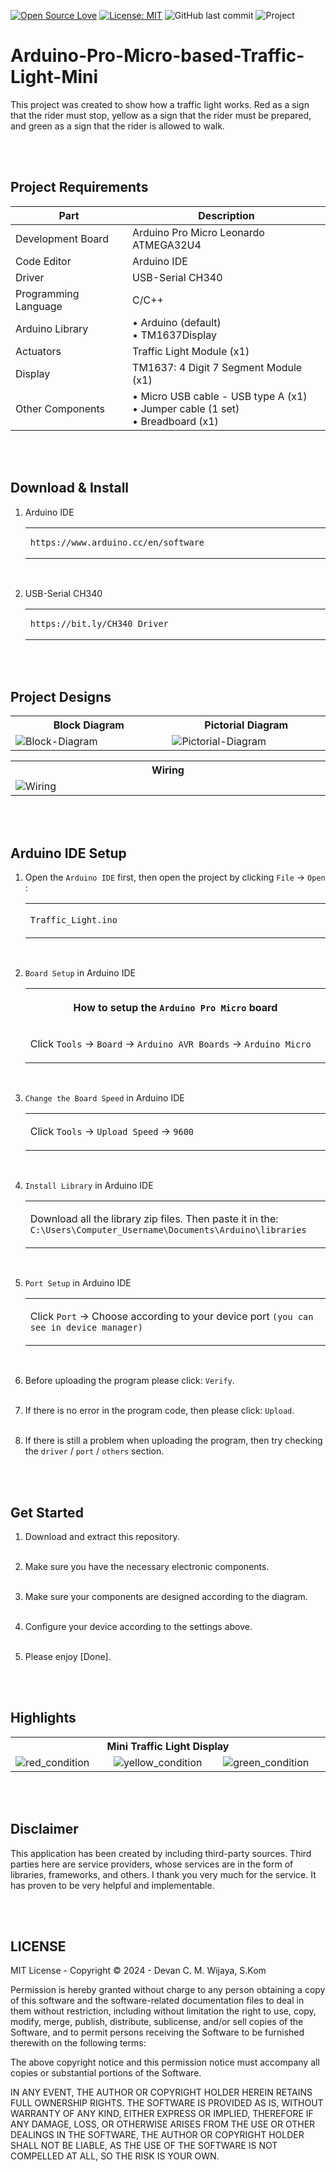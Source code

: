 [![Open Source Love](https://badges.frapsoft.com/os/v1/open-source.svg?style=flat)](https://github.com/ellerbrock/open-source-badges/)
[![License: MIT](https://img.shields.io/badge/License-MIT-blue.svg?logo=github&color=%23F7DF1E)](https://opensource.org/licenses/MIT)
![GitHub last commit](https://img.shields.io/github/last-commit/devancakra/Arduino-Pro-Micro-based-Traffic-Light-Mini)
![Project](https://img.shields.io/badge/Project-Arduino-light.svg?style=flat&logo=arduino&logoColor=white&color=%23F7DF1E)

# Arduino-Pro-Micro-based-Traffic-Light-Mini
This project was created to show how a traffic light works. Red as a sign that the rider must stop, yellow as a sign that the rider must be prepared, and green as a sign that the rider is allowed to walk.

<br><br>

## Project Requirements
| Part | Description |
| --- | --- |
| Development Board | Arduino Pro Micro Leonardo ATMEGA32U4 |
| Code Editor | Arduino IDE |
| Driver | USB-Serial CH340 |
| Programming Language | C/C++ |
| Arduino Library | • Arduino (default)<br>• TM1637Display |
| Actuators | Traffic Light Module (x1) |
| Display | TM1637: 4 Digit 7 Segment Module (x1) |
| Other Components | • Micro USB cable - USB type A (x1)<br>• Jumper cable (1 set)<br>• Breadboard (x1) |

<br><br>

## Download & Install
1. Arduino IDE

   <table><tr><td width="810">
         
   ```
   https://www.arduino.cc/en/software
   ```

   </td></tr></table><br>
   
2. USB-Serial CH340

   <table><tr><td width="810">
   
   ```
   https://bit.ly/CH340_Driver
   ```
   
   </td></tr></table>
   
<br><br>

## Project Designs
<table>
<tr>
<th width="420">Block Diagram</th>
<th width="420">Pictorial Diagram</th>
</tr>
<tr>
<td><img src="https://github.com/devancakra/Arduino-Pro-Micro-based-Traffic-Light-Mini/assets/54527592/c5bf817b-0a30-4a30-b108-0f606e9f3227" alt="Block-Diagram"></td>
<td><img src="https://github.com/devancakra/Arduino-Pro-Micro-based-Traffic-Light-Mini/assets/54527592/714a101b-417e-492e-ae5a-3a1b2c27f687" alt="Pictorial-Diagram"></td>
</tr>
</table>
<table>
<tr>
<th width="840">Wiring</th>
</tr>
<tr>
<td><img src="https://github.com/devancakra/Arduino-Pro-Micro-based-Traffic-Light-Mini/assets/54527592/70c19b70-91e2-40dc-b00e-6123191cce23" alt="Wiring"></td>
</tr>
</table>

<br><br>

## Arduino IDE Setup
1. Open the ``` Arduino IDE ``` first, then open the project by clicking ``` File ``` -> ``` Open ``` :

   <table><tr><td width="810">
   
      ``` Traffic_Light.ino ```

   </td></tr></table><br>
   
2. ``` Board Setup ``` in Arduino IDE

   <table>
      <tr><th width="810">

      How to setup the ``` Arduino Pro Micro ``` board
            
      </th></tr>
      <tr><td>
         
      Click ``` Tools ``` -> ``` Board ``` -> ``` Arduino AVR Boards ``` -> ``` Arduino Micro ```

      </td></tr>
   </table><br>
   
3. ``` Change the Board Speed ``` in Arduino IDE

   <table><tr><td width="810">
         
      Click ``` Tools ``` -> ``` Upload Speed ``` -> ``` 9600 ```

   </td></tr></table><br>
   
4. ``` Install Library ``` in Arduino IDE

   <table><tr><td width="810">
         
      Download all the library zip files. Then paste it in the: ``` C:\Users\Computer_Username\Documents\Arduino\libraries ```

   </td></tr></table><br>

5. ``` Port Setup ``` in Arduino IDE

   <table><tr><td width="810">
         
      Click ``` Port ``` -> Choose according to your device port ``` (you can see in device manager) ```

   </td></tr></table><br>

6. Before uploading the program please click: ``` Verify ```.<br><br>

7. If there is no error in the program code, then please click: ``` Upload ```.<br><br>

8. If there is still a problem when uploading the program, then try checking the ``` driver ``` / ``` port ``` / ``` others ``` section.

<br><br>

## Get Started
1. Download and extract this repository.<br><br>
   
2. Make sure you have the necessary electronic components.<br><br>
   
3. Make sure your components are designed according to the diagram.<br><br>
   
4. Configure your device according to the settings above.<br><br>

5. Please enjoy [Done].

<br><br>

## Highlights
<table>
<tr>
<th width="840" colspan="3">Mini Traffic Light Display</th>
</tr>
<tr>
<td width="280"><img src="https://github.com/devancakra/Arduino-Pro-Micro-based-Traffic-Light-Mini/assets/54527592/44c3171b-4da0-435c-8a56-ecf38779d813" alt="red_condition"></td>
<td width="280"><img src="https://github.com/devancakra/Arduino-Pro-Micro-based-Traffic-Light-Mini/assets/54527592/2c084b83-68f4-4f0c-b08e-70a17ffaf27b" alt="yellow_condition"></td>
<td width="280"><img src="https://github.com/devancakra/Arduino-Pro-Micro-based-Traffic-Light-Mini/assets/54527592/ca0e3dc7-f297-4c41-b09d-266154e2a46c" alt="green_condition"></td>
</tr>
</table>

<br><br>

## Disclaimer
This application has been created by including third-party sources. Third parties here are service providers, whose services are in the form of libraries, frameworks, and others. I thank you very much for the service. It has proven to be very helpful and implementable.

<br><br>

## LICENSE
MIT License - Copyright © 2024 - Devan C. M. Wijaya, S.Kom

Permission is hereby granted without charge to any person obtaining a copy of this software and the software-related documentation files to deal in them without restriction, including without limitation the right to use, copy, modify, merge, publish, distribute, sublicense, and/or sell copies of the Software, and to permit persons receiving the Software to be furnished therewith on the following terms:

The above copyright notice and this permission notice must accompany all copies or substantial portions of the Software.

IN ANY EVENT, THE AUTHOR OR COPYRIGHT HOLDER HEREIN RETAINS FULL OWNERSHIP RIGHTS. THE SOFTWARE IS PROVIDED AS IS, WITHOUT WARRANTY OF ANY KIND, EITHER EXPRESS OR IMPLIED, THEREFORE IF ANY DAMAGE, LOSS, OR OTHERWISE ARISES FROM THE USE OR OTHER DEALINGS IN THE SOFTWARE, THE AUTHOR OR COPYRIGHT HOLDER SHALL NOT BE LIABLE, AS THE USE OF THE SOFTWARE IS NOT COMPELLED AT ALL, SO THE RISK IS YOUR OWN.
